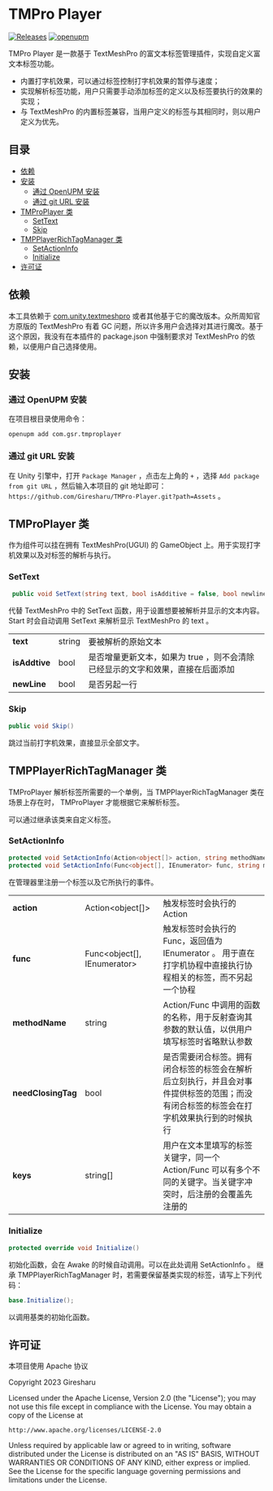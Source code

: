 TMPro Player
===
[![Releases](https://img.shields.io/github/v/release/Giresharu/TMPro-Player.svg)](https://github.com/Giresharu/TMPro-Player/releases/tag/1.0.0) [![openupm](https://img.shields.io/npm/v/com.gsr.tmproplayer?label=openupm&registry_uri=https://package.openupm.com)](https://openupm.com/packages/com.gsr.tmproplayer/)

TMPro Player 是一款基于 TextMeshPro 的富文本标签管理插件，实现自定义富文本标签功能。

* 内置打字机效果，可以通过标签控制打字机效果的暂停与速度；
* 实现解析标签功能，用户只需要手动添加标签的定义以及标签要执行的效果的实现；
* 与 TextMeshPro 的内置标签兼容，当用户定义的标签与其相同时，则以用户定义为优先。

## 目录

- [依赖](#依赖)
- [安装](#安装)
  - [通过 OpenUPM 安装](#通过-openupm-安装)
  - [通过 git URL 安装](#通过-git-url-安装)
- [TMProPlayer 类](#tmproplayer-类)
  - [SetText](#settext)
  - [Skip](#skip)
- [TMPPlayerRichTagManager 类](#tmpplayerrichtagmanager-类)
  - [SetActionInfo](#setactioninfo)
  - [Initialize](#initialize)
- [许可证](#许可证)


依赖
---
本工具依赖于 [com.unity.textmeshpro](https://docs.unity3d.com/Packages/com.unity.textmeshpro@3.0/manual/index.html) 或者其他基于它的魔改版本。众所周知官方原版的 TextMeshPro 有着 GC 问题，所以许多用户会选择对其进行魔改。基于这个原因，我没有在本插件的 package.json 中强制要求对 TextMeshPro 的依赖，以便用户自己选择使用。

安装
---

### 通过 OpenUPM 安装

在项目根目录使用命令：

```
openupm add com.gsr.tmproplayer
```

### 通过 git URL 安装

在 Unity 引擎中，打开 `Package Manager` ，点击左上角的 `+` ，选择 `Add package from git URL` ，然后输入本项目的 git 地址即可： 
`https://github.com/Giresharu/TMPro-Player.git?path=Assets` 。


TMProPlayer 类
---

作为组件可以挂在拥有 TextMeshPro(UGUI) 的 GameObject 上。用于实现打字机效果以及对标签的解析与执行。

### SetText

```cs
 public void SetText(string text, bool isAdditive = false, bool newline = false)
```

代替 TextMeshPro 中的 SetText 函数，用于设置想要被解析并显示的文本内容。Start 时会自动调用 SetText 来解析显示 TextMeshPro 的 text 。

|    | ||
|--------------|-----|-----------|
| **text**   | string | 要被解析的原始文本                                  |
| **isAddtive**   | bool   | 是否增量更新文本，如果为 true ，则不会清除已经显示的文字和效果，直接在后面添加 |
| **newLine**   | bool   | 是否另起一行                                     |


### Skip
```cs
public void Skip()
```
跳过当前打字机效果，直接显示全部文字。

TMPPlayerRichTagManager 类
---

TMProPlayer 解析标签所需要的一个单例，当 TMPPlayerRichTagManager 类在场景上存在时， TMProPlayer 才能根据它来解析标签。

可以通过继承该类来自定义标签。

### SetActionInfo

```cs
protected void SetActionInfo(Action<object[]> action, string methodName, bool needClosingTag, params string[] keys)
protected void SetActionInfo(Func<object[], IEnumerator> func, string methodName, bool needClosingTag, params string[] keys)
```

在管理器里注册一个标签以及它所执行的事件。

|    | ||
|--------------|-----|-----------|
|**action**  | Action<object[]> | 触发标签时会执行的 Action                                  |
|**func**    | Func<object[], IEnumerator> | 触发标签时会执行的 Func，返回值为 IEnumerator 。 用于直在打字机协程中直接执行协程相关的标签，而不另起一个协程|                                |
|**methodName**| string   | Action/Func 中调用的函数的名称，用于反射查询其参数的默认值，以供用户填写标签时省略默认参数 |
| **needClosingTag**       | bool   | 是否需要闭合标签。拥有闭合标签的标签会在解析后立刻执行，并且会对事件提供标签的范围；而没有闭合标签的标签会在打字机效果执行到的时候执行  |
| **keys** |string[]|用户在文本里填写的标签关键字，同一个 Action/Func 可以有多个不同的关键字。当关键字冲突时，后注册的会覆盖先注册的|

### Initialize
```cs
protected override void Initialize()
```
初始化函数，会在 Awake 的时候自动调用。可以在此处调用 SetActionInfo 。
继承 TMPPlayerRichTagManager 时，若需要保留基类实现的标签，请写上下列代码：
```cs
base.Initialize();
```
以调用基类的初始化函数。


许可证
---

本项目使用 Apache 协议 

Copyright 2023 Giresharu

Licensed under the Apache License, Version 2.0 (the "License");
you may not use this file except in compliance with the License.
You may obtain a copy of the License at

    http://www.apache.org/licenses/LICENSE-2.0

Unless required by applicable law or agreed to in writing, software
distributed under the License is distributed on an "AS IS" BASIS,
WITHOUT WARRANTIES OR CONDITIONS OF ANY KIND, either express or implied.
See the License for the specific language governing permissions and
limitations under the License.